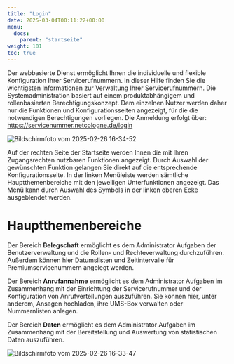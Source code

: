 ```yaml
---
title: "Login"
date: 2025-03-04T00:11:22+00:00
menu:
  docs:
    parent: "startseite"
weight: 101
toc: true
---
```



Der webbasierte Dienst ermöglicht Ihnen die individuelle und flexible Konfiguration Ihrer Servicerufnummern. In dieser Hilfe finden Sie die wichtigsten Informationen zur Verwaltung Ihrer Servicerufnummern.
Die Systemadministration basiert auf einem produktabhängigem und rollenbasierten Berechtigungskonzept. Dem einzelnen Nutzer werden daher nur die Funktionen und Konfigurationsseiten angezeigt, für die die notwendigen Berechtigungen vorliegen.
Die Anmeldung erfolgt über:
https://servicenummer.netcologne.de/login

![Bildschirmfoto vom 2025-02-26 16-34-52](https://github.com/user-attachments/assets/eb3faca8-b416-4465-8a7c-0266e8d5bc00)

Auf der rechten Seite der Startseite werden Ihnen die mit Ihren Zugangsrechten nutzbaren Funktionen angezeigt. Durch Auswahl der gewünschten Funktion gelangen Sie direkt auf die entsprechende Konfigurationsseite.
In der linken Menüleiste werden sämtliche Hauptthemenbereiche mit den jeweiligen Unterfunktionen angezeigt.
Das Menü kann durch Auswahl des Symbols in der linken oberen Ecke ausgeblendet werden.

# Hauptthemenbereiche
Der Bereich **Belegschaft** ermöglicht es dem Administrator Aufgaben der Benutzerverwaltung und die Rollen- und Rechteverwaltung durchzuführen. Außerdem können hier Datumslisten und Zeitintervalle für Premiumservicenummern angelegt werden.

Der Bereich **Anrufannahme** ermöglicht es dem Administrator Aufgaben im Zusammenhang mit der Einrichtung der Servicerufnummer und der Konfiguration von Anrufverteilungen auszuführen. Sie können hier, unter anderem, Ansagen hochladen, ihre UMS-Box verwalten oder Nummernlisten anlegen.

Der Bereich **Daten** ermöglicht es dem Administrator Aufgaben im Zusammenhang mit der Bereitstellung und Auswertung von statistischen Daten auszuführen.


![Bildschirmfoto vom 2025-02-26 16-33-47](https://github.com/user-attachments/assets/a7c67957-5a21-43a6-bf0b-6c079504b4c9)
